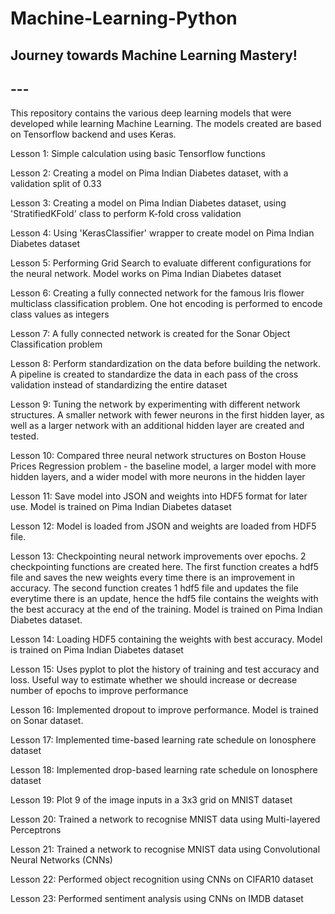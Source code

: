 # Machine-Learning-Python
## Journey towards Machine Learning Mastery!
## ---

This repository contains the various deep learning models that were developed while learning Machine Learning.
The models created are based on Tensorflow backend and uses Keras.

Lesson 1: Simple calculation using basic Tensorflow functions

Lesson 2: Creating a model on Pima Indian Diabetes dataset, with a validation split of 0.33

Lesson 3: Creating a model on Pima Indian Diabetes dataset, using 'StratifiedKFold' class to perform K-fold cross validation

Lesson 4: Using 'KerasClassifier' wrapper to create model on Pima Indian Diabetes dataset

Lesson 5: Performing Grid Search to evaluate different configurations for the neural network. Model works on Pima Indian Diabetes dataset

Lesson 6: Creating a fully connected network for the famous Iris flower multiclass classification problem. One hot encoding is performed to encode class values as integers

Lesson 7: A fully connected network is created for the Sonar Object Classification problem

Lesson 8: Perform standardization on the data before building the network. A pipeline is created to standardize the data in each pass of the cross validation instead of standardizing the entire dataset

Lesson 9: Tuning the network by experimenting with different network structures. A smaller network with fewer neurons in the first hidden layer, as well as a larger network with an additional hidden layer are created and tested.

Lesson 10: Compared three neural network structures on Boston House Prices Regression problem - the baseline model, a larger model with more hidden layers, and a wider model with more neurons in the hidden layer

Lesson 11: Save model into JSON and weights into HDF5 format for later use. Model is trained on Pima Indian Diabetes dataset

Lesson 12: Model is loaded from JSON and weights are loaded from HDF5 file.

Lesson 13: Checkpointing neural network improvements over epochs. 2 checkpointing functions are created here. The first function creates a hdf5 file and saves the new weights every time there is an improvement in accuracy. The second function creates 1 hdf5 file and updates the file everytime there is an update, hence the hdf5 file contains the weights with the best accuracy at the end of the training. Model is trained on Pima Indian Diabetes dataset.

Lesson 14: Loading HDF5 containing the weights with best accuracy. Model is trained on Pima Indian Diabetes dataset

Lesson 15: Uses pyplot to plot the history of training and test accuracy and loss.  Useful way to estimate whether we should increase or decrease number of epochs to improve performance

Lesson 16: Implemented dropout to improve performance. Model is trained on Sonar dataset.

Lesson 17: Implemented time-based learning rate schedule on Ionosphere dataset

Lesson 18: Implemented drop-based learning rate schedule on Ionosphere dataset

Lesson 19: Plot 9 of the image inputs in a 3x3 grid on MNIST dataset

Lesson 20: Trained a network to recognise MNIST data using Multi-layered Perceptrons

Lesson 21: Trained a network to recognise MNIST data using Convolutional Neural Networks (CNNs)

Lesson 22: Performed object recognition using CNNs on CIFAR10 dataset

Lesson 23: Performed sentiment analysis using CNNs on IMDB dataset

